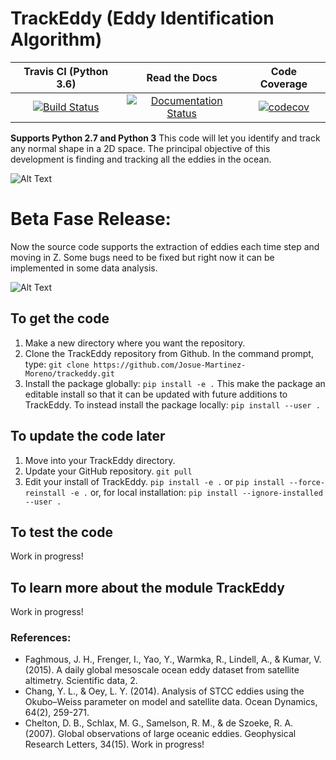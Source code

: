 # TrackEddy (Eddy Identification Algorithm)


| Travis CI (Python 3.6) | Read the Docs | Code Coverage |
|:----------------------:|:-------------:|:-------------:|
| [![Build Status](https://travis-ci.org/josuemtzmo/trackeddy.svg?branch=develop)](https://travis-ci.org/josuemtzmo/trackeddy) | [![Documentation Status](https://readthedocs.org/projects/trackeddy/badge/?version=latest)](http://trackeddy.readthedocs.io/en/latest/?badge=latest) | [![codecov](https://codecov.io/gh/josuemtzmo/trackeddy/branch/develop/graph/badge.svg)](https://codecov.io/gh/josuemtzmo/trackeddy) |


**Supports Python 2.7 and Python 3**
This code will let you identify and track any normal shape in a 2D space. The principal objective of this development is finding and tracking all the eddies in the ocean. 

![Alt Text](https://github.com/Josue-Martinez-Moreno/trackeddy/blob/master/output/eddyn_13.gif "Eddy trajectory in the Souther Ocean")

# Beta Fase Release:
Now the source code supports the extraction of eddies each time step and moving in Z. Some bugs need to be fixed but right now it can be implemented in some data analysis.

![Alt Text](https://github.com/Josue-Martinez-Moreno/trackeddy/blob/develop/output/eke.png "Decomposition of the Kinetic energy in the Southern Ocean [Data provided by Adele Morrison].")

## To get the code

1. Make a new directory where you want the repository.
1. Clone the TrackEddy repository from Github. In the command prompt, type:
`git clone https://github.com/Josue-Martinez-Moreno/trackeddy.git`
1. Install the package globally:
`pip install -e .`
This make the package an editable install so that it can be updated with future additions to TrackEddy. To instead install the package locally:
`pip install --user .`


## To update the code later

1. Move into your TrackEddy directory.
1. Update your GitHub repository.
`git pull`
1. Edit your install of TrackEddy.
`pip install -e .` 
or
`pip install --force-reinstall -e .`
or, for local installation: 
`pip install --ignore-installed --user .`


## To test the code

Work in progress!

## To learn more about the module TrackEddy

Work in progress!

### References:
* Faghmous, J. H., Frenger, I., Yao, Y., Warmka, R., Lindell, A., & Kumar, V. (2015). A daily global mesoscale ocean eddy dataset from satellite altimetry. Scientific data, 2.
* Chang, Y. L., & Oey, L. Y. (2014). Analysis of STCC eddies using the Okubo–Weiss parameter on model and satellite data. Ocean Dynamics, 64(2), 259-271.
* Chelton, D. B., Schlax, M. G., Samelson, R. M., & de Szoeke, R. A. (2007). Global observations of large oceanic eddies. Geophysical Research Letters, 34(15).
Work in progress!
